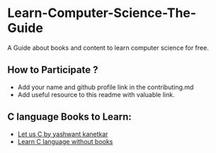 # Learn-Computer-Science-The-Guide
A Guide about books and content to learn computer science for free.

## How to Participate ?
* Add your name and github profile link in the contributing.md
* Add useful resource to this readme with valuable link.

## C language Books to Learn:

 * [Let us C by yashwant kanetkar](https://www.amazon.in/Books-Yashavant-Kanetkar/s?rh=n%3A976389031%2Cp_27%3AYashavant+Kanetkar)
  * [Learn C language without books](https://www.programiz.com/c-programming)
